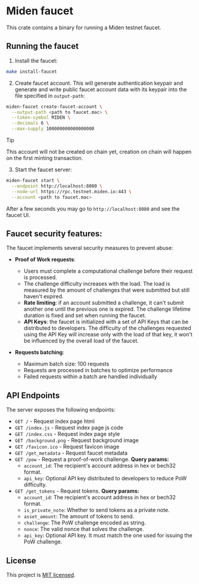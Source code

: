 # Miden faucet

This crate contains a binary for running a Miden testnet faucet.

## Running the faucet

1. Install the faucet:
```bash
make install-faucet
```

2. Create faucet account. This will generate authentication keypair and generate and write public faucet account data with its keypair into the file specified in `output-path`:

```bash
miden-faucet create-faucet-account \
  --output-path <path to faucet.mac> \
  --token-symbol MIDEN \
  --decimals 6 \
  --max-supply 100000000000000000
```
> [!TIP]
> This account will not be created on chain yet, creation on chain will happen on the first minting transaction.

3. Start the faucet server:
```bash
miden-faucet start \
  --endpoint http://localhost:8080 \
  --node-url https://rpc.testnet.miden.io:443 \
  --account <path to faucet.mac>
```

After a few seconds you may go to `http://localhost:8080` and see the faucet UI.


## Faucet security features:
The faucet implements several security measures to prevent abuse:

- **Proof of Work requests**:
  - Users must complete a computational challenge before their request is processed.
  - The challenge difficulty increases with the load. The load is measured by the amount of challenges that were submitted but still haven't expired.
  - **Rate limiting**: if an account submitted a challenge, it can't submit another one until the previous one is expired. The challenge lifetime duration is fixed and set when running the faucet.
  - **API Keys**: the faucet is initialized with a set of API Keys that can be distributed to developers. The difficulty of the challenges requested using the API Key will increase only with the load of that key, it won't be influenced by the overall load of the faucet.

- **Requests batching**:
  - Maximum batch size: 100 requests
  - Requests are processed in batches to optimize performance
  - Failed requests within a batch are handled individually

## API Endpoints

The server exposes the following endpoints:

- `GET /` - Request index page html
- `GET /index.js` - Request index page js code
- `GET /index.css` - Request index page style
- `GET /background.png` - Request background image
- `GET /favicon.ico` - Request favicon image
- `GET /get_metadata` - Request faucet metadata
- `GET /pow` - Request a proof-of-work challenge. **Query params:**  
  - `account_id`: The recipient's account address in hex or bech32 format.
  - `api_key`: Optional API key distributed to developers to reduce PoW difficulty.
- `GET /get_tokens` - Request tokens. **Query params:**  
  - `account_id`: The recipient's account address in hex or bech32 format.
  - `is_private_note`: Whether to send tokens as a private note.
  - `asset_amount`: The amount of tokens to send.
  - `challenge`: The PoW challenge encoded as string.
  - `nonce`: The valid nonce that solves the challenge.
  - `api_key`: Optional API key. It must match the one used for issuing the PoW challenge.

## License
This project is [MIT licensed](../../LICENSE).
